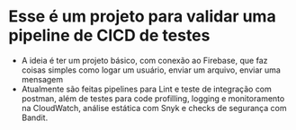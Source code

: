 # Esse é um projeto para validar uma pipeline de CICD de testes

  - A ideia é ter um projeto básico, com conexão ao Firebase, que faz coisas simples como logar um usuário, enviar um arquivo, enviar uma mensagem
  - Atualmente são feitas pipelines para Lint e teste de integração com postman, além de testes para code profilling, logging e monitoramento na CloudWatch, análise estática com Snyk e checks de segurança com Bandit.
